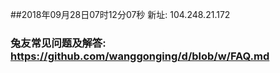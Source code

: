 ##2018年09月28日07时12分07秒 新址: 104.248.21.172
### 兔友常见问题及解答: https://github.com/wanggonging/d/blob/w/FAQ.md
